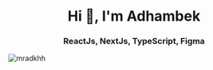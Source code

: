 <h1 align="center">Hi 👋, I'm Adhambek</h1>
<h3 align="center">ReactJs, NextJs, TypeScript, Figma</h3>

<p><img align="center" src="https://github-readme-stats.vercel.app/api/top-langs?username=mradkhh&show_icons=true&locale=en&layout=compact" alt="mradkhh" /></p>
